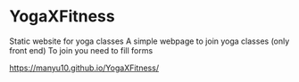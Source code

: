 # YogaXFitness
Static website for yoga classes
A simple webpage to join yoga classes (only front end)
To join you need to fill forms


 https://manyu10.github.io/YogaXFitness/
